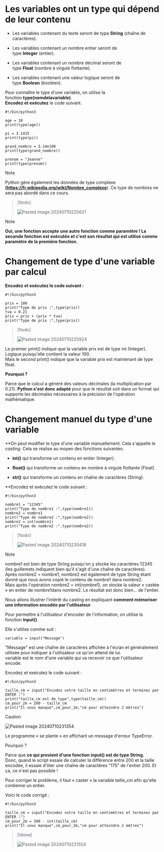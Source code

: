 # Les variables ont un type qui dépend de leur contenu


- Les variables contenant du texte seront de type **String** (chaîne de caractères).

- Les variables contenant un nombre entier seront de type **Integer** (entier).

- Les variables contenant un nombre décimal seront de type **Float** (nombre à virgule flottante).

- Les variables contenant une valeur logique seront de type **Boolean** (booléen).


Pour connaître le type d'une variable, on utilise la fonction **type(nomdelavariable)**.  
**Encodez et exécutez** le code suivant.

```
#!/bin/python3

age = 18
print(type(age))

pi = 3.1415
print(type(pi))

grand_nombre = 3.14e100
print(type(grand_nombre))

prenom = "Jeanne"
print(type(prenom))
```

>[!note]
> Python gère également les données de type complexe **(https://fr.wikipedia.org/wiki/Nombre_complexe**). Ce type de nombres ne sera pas abordé dans ce cours.  

>[!todo]
>
>![Pasted image 20240710225621](https://github.com/user-attachments/assets/aee33e73-8311-454d-b4c8-0bd6380202b4)


>[!note]
> **Oui, une fonction accepte une autre fonction comme paramètre ! La seconde fonction est exécutée et c'est son résultat qui est utilisé comme paramètre de la première fonction.**


# Changement de type d'une variable par calcul

**Encodez et exécutez le code suivant :**

```
#!/bin/python3

prix = 100
print("Type de prix :",type(prix))
tva = 0.21
prix = prix + (prix * tva)
print("Type de prix :",type(prix))
```

>[!todo]
>
>![Pasted image 20240710225924](https://github.com/user-attachments/assets/aa95b52f-0a71-4118-853f-b87f939ddfd7)


Le premier print() indique que la variable prix est de type int (Integer). Logique puisqu'elle contient la valeur 100.  
Mais le second print() indique que la variable prix est maintenant de type float.    

**Pourquoi ?**

Parce que le calcul a généré des valeurs décimales (la multiplication par 0.21). **Python s'est donc adapté** pour que le résultat soit dans un format qui supporte les décimales nécessaires à la précision de l'opération mathématique.

# Changement manuel du type d'une variable

**On peut modifier le type d'une variable manuellement. Cela s'appelle le *casting*. 
Cela se réalise au moyen des fonctions suivantes:

- **int()** qui transforme un contenu en entier (Integer).

- **float()** qui transforme un contenu en nombre à virgule flottante (Float).

- **str()** qui transforme un contenu en chaîne de caractères (String).


**Encodez et exécutez le code suivant :

```
#!/bin/python3

nombre1 = "12345"
print("Type de nombre1 :",type(nombre1))
nombre2 = nombre1
print("Type de nombre2 :",type(nombre2))
nombre2 = int(nombre1)
print("Type de nombre2 :",type(nombre2))
```

>[!todo]
>
>![Pasted image 20240710230418](https://github.com/user-attachments/assets/c2bcb7ab-b8c3-403f-9cd6-7dedb0ae5d86)


>[!note]
> nombre1 est bien de type String puisqu'on y stocke les caractères 12345 (les guillemets indiquent bien qu'il s'agit d'une chaîne de caractères).      
Après nombre2 = nombre1, nombre2 est également de type String étant donné que nous avons copié le contenu de nombre1 dans nombre2.  
Mais après l'opération nombre2 = int(nombre1), on stocke la valeur « castée » en entier de nombre1dans nombre2. Le résultat est donc bien... de l'entier.

Nous allons illustrer l'intérêt du casting en expliquant **comment mémoriser une information encodée par l'utilisateur**.

Pour permettre à l'utilisateur d'encoder de l'information, on utilise la fonction **input()**.

Elle s'utilise comme suit :
```
variable = input("Message")
```

"Message" est une chaîne de caractères affichée à l'écran et généralement utilisée pour indiquer à l'utilisateur ce qu'on attend de lui.  
variable est le nom d'une variable qui va recevoir ce que l'utilisateur encode.

Encodez et exécutez le code suivant :
```
#!/bin/python3

taille_cm = input("Encodez votre taille en centimètres et terminez par ENTER :")
print("taille_cm est de type",type(taille_cm)) 
cm_pour_2m = 200 - taille_cm
print("Il vous manque",cm_pour_2m,"cm pour atteindre 2 mètres")
```

>[!caution]
>
>![Pasted image 20240710231354](https://github.com/user-attachments/assets/8a0b0cf0-e8a2-4d23-8a39-c277e236135d)


Le programme « se plante » en affichant un message d'erreur TypeError.

Pourquoi ?

Parce que **ce qui provient d'une fonction input() est de type String**.  
Donc, quand le script essaie de calculer la différence entre 200 et la taille encodée, il essaie d'ôter une chaîne de caractères "175" de l'entier 200. Et ça, ce n'est pas possible !

Pour corriger le problème, il faut « caster » la variable taille_cm afin qu'elle contienne un entier.

Voici le code corrigé :
```
#!/bin/python3

taille_cm = input("Encodez votre taille en centimètres et terminez par ENTER :")
cm_pour_2m = 200 - int(taille_cm)
print("Il vous manque",cm_pour_2m,"cm pour atteindre 2 mètres")
```

>[!done]
>
>![Pasted image 20240710231554](https://github.com/user-attachments/assets/ea1e72d2-f25b-44b9-ad28-6078fed8fc5a)


